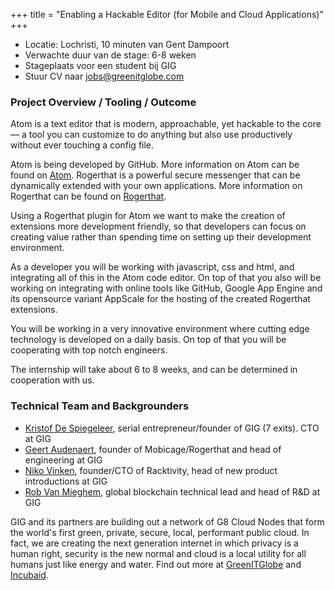 +++
  title = "Enabling a Hackable Editor (for Mobile and Cloud Applications)"
+++
* Locatie: Lochristi, 10 minuten van Gent Dampoort
* Verwachte duur van de stage: 6-8 weken
* Stageplaats voor een student bij GIG
* Stuur CV naar [jobs@greenitglobe.com](mailto:jobs@greenitglobe.com)

### Project Overview / Tooling / Outcome
Atom is a text editor that is modern, approachable, yet hackable to the core— a tool you can customize to do anything but also use productively without ever touching a config file.

Atom is being developed by GitHub. More information on Atom can be found on [Atom](https://atom.io/). Rogerthat is a powerful secure messenger that can be dynamically extended with your own applications. More information on Rogerthat can be found on [Rogerthat](http://www.rogerthat.net/).

Using a Rogerthat plugin for Atom we want to make the creation of extensions more development friendly, so that developers can focus on creating value rather than spending time on setting up their development environment.

As a developer you will be working with javascript, css and html, and integrating all of this in the Atom code editor. On top of that you also will be working on integrating with online tools like GitHub, Google App Engine and its opensource variant AppScale for the hosting of the created Rogerthat extensions.

You will be working in a very innovative environment where cutting edge technology is developed on a daily basis. On top of that you will be cooperating with top notch engineers.

The internship will take about 6 to 8 weeks, and can be determined in cooperation with us.

### Technical Team and Backgrounders
* [Kristof De Spiegeleer](https://be.linkedin.com/in/despiegk), serial entrepreneur/founder of GIG (7 exits). CTO at GIG
* [Geert Audenaert](https://be.linkedin.com/in/geertaudenaert), founder of Mobicage/Rogerthat and head of engineering at GIG
* [Niko Vinken](https://be.linkedin.com/in/nikovinken), founder/CTO of Racktivity, head of new product introductions at GIG
* [Rob Van Mieghem](https://be.linkedin.com/in/robvanmieghem), global blockchain technical lead and head of R&D at GIG

GIG and its partners are building out a network of G8 Cloud Nodes that form the world's first green, private, secure, local, performant public cloud. In fact, we are creating the next generation internet in which privacy is a human right, security is the new normal and cloud is a local utility for all humans just like energy and water. Find out more at [GreenITGlobe](http://www.greenitglobe.com) and [Incubaid](http://www.incubaid.com).
